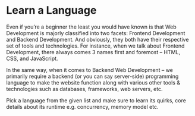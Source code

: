 # Learn a Language

Even if you’re a beginner the least you would have known is that Web Development is majorly classified into two facets: Frontend Development and Backend Development. And obviously, they both have their respective set of tools and technologies. For instance, when we talk about Frontend Development, there always comes 3 names first and foremost – HTML, CSS, and JavaScript.  

In the same way, when it comes to Backend Web Development – we primarily require a backend (or you can say server-side) programming language to make the website function along with various other tools & technologies such as databases, frameworks, web servers, etc.

Pick a language from the given list and make sure to learn its quirks, core details about its runtime e.g. concurrency, memory model etc.
